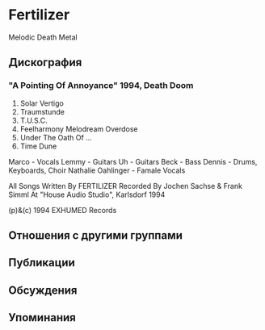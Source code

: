 # Fertilizer

Melodic Death Metal

## Дискография

### "A Pointing Of Annoyance" 1994, Death Doom

1. Solar Vertigo
2. Traumstunde
3. T.U.S.C.
4. Feelharmony Melodream Overdose
5. Under The Oath Of ...
6. Time Dune

 Marco - Vocals
 Lemmy - Guitars
 Uh - Guitars
 Beck - Bass
 Dennis - Drums, Keyboards, Choir
 Nathalie Oahlinger - Famale Vocals

All Songs Written By FERTILIZER
Recorded By Jochen Sachse & Frank Simml At "House Audio Studio", Karlsdorf 1994

(p)&(c) 1994 EXHUMED Records


## Отношения с другими группами


## Публикации


## Обсуждения


## Упоминания

